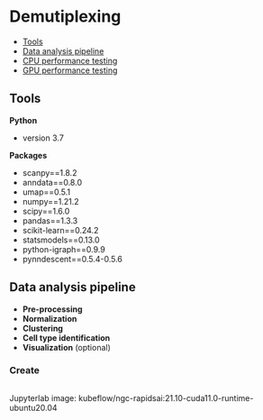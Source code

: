 # Demutiplexing
- [Tools](#Tools)
- [Data analysis pipeline](#Data-analysis-pipeline)
- [CPU performance testing](#CPU-performance-testing)
- [GPU performance testing](#GPU-performance-testing)

## Tools
**Python** 
- version 3.7

**Packages**
- scanpy==1.8.2
- anndata==0.8.0
- umap==0.5.1
- numpy==1.21.2
- scipy==1.6.0
- pandas==1.3.3
- scikit-learn==0.24.2
- statsmodels==0.13.0
- python-igraph==0.9.9
- pynndescent==0.5.4-0.5.6

## Data analysis pipeline
- **Pre-processing**
- **Normalization**
- **Clustering**
- **Cell type identification**
- **Visualization** (optional)

### Create 
```

```






Jupyterlab
image: kubeflow/ngc-rapidsai:21.10-cuda11.0-runtime-ubuntu20.04

